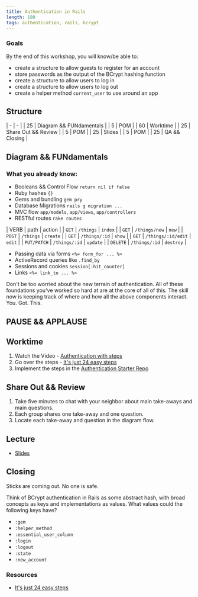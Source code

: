 ```yaml
---
title: Authentication in Rails
length: 180
tags: authentication, rails, bcrypt
---
```


### Goals

By the end of this workshop, you will know/be able to:

* create a structure to allow guests to register for an account
* store passwords as the output of the BCrypt hashing function
* create a structure to allow users to log in
* create a structure to allow users to log out
* create a helper method `current_user` to use around an app

## Structure

| - | - |
| 25 | Diagram && FUNdamentals |
| 5 | POM |
| 60 | Worktime |
| 25 | Share Out && Review |
| 5 | POM |
| 25 | Slides |
| 5 | POM |
| 25 | QA && Closing |

## Diagram && FUNdamentals

### What you already know:

* Booleans && Control Flow `return nil if false`
* Ruby hashes `{}`
* Gems and bundling `gem pry`
* Database Migrations `rails g migration ...`
* MVC flow `app/models`, `app/views`, `app/controllers`
* RESTful routes `rake routes`

| VERB | path | action |
| `GET` | `/things` | `index` |
| `GET` | `/things/new` | `new` |
| `POST` | `/things` | `create` |
| `GET` | `/things/:id` | `show` |
| `GET` | `/things/:id/edit` | `edit` |
| `PUT/PATCH` | `/things/:id` | `update` |
| `DELETE` | `/things/:id` | `destroy` |

* Passing data via forms `<%= form_for ... %>`
* ActiveRecord queries like `.find_by`
* Sessions and cookies `session[:hit_counter]`
* Links `<%= link_to ... %>`

Don't be too worried about the new terrain of authentication. All of these foundations you've worked so hard at are at the core of all of this. The skill now is keeping track of where and how all the above components interact. You. Got. This.

## PAUSE && APPLAUSE

## Worktime

1. Watch the Video - [Authentication with steps](https://vimeo.com/134451454)
2. Go over the steps - [It's just 24 easy steps](https://gist.github.com/rwarbelow/fc48a47d713103b3b66f)
3. Implement the steps in the [Authentication Starter Repo](https://github.com/turingschool-examples/authentication)

## Share Out && Review

1. Take five minutes to chat with your neighbor about main take-aways and main questions.
2. Each group shares one take-away and one question.
3. Locate each take-away and question in the diagram flow.

## Lecture

* [Slides](https://www.dropbox.com/sh/k8jsy5i9wgwk52x/AADpCVwnRuZThsmTVfFU2i3na?dl=0)

## Closing

Sticks are coming out. No one is safe.

Think of BCrypt authentication in Rails as some abstract hash, with broad concepts as keys and implementations as values. What values could the following keys have?

* `:gem`
* `:helper_method`
* `:essential_user_column`
* `:login`
* `:logout`
* `:state`
* `:new_account`

### Resources

* [It's just 24 easy steps](https://gist.github.com/rwarbelow/fc48a47d713103b3b66f)
